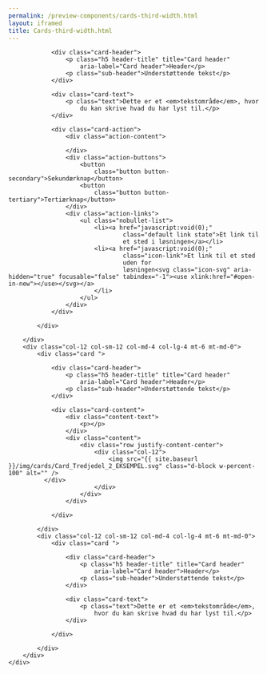 ```yaml
--- 
permalink: /preview-components/cards-third-width.html
layout: iframed 
title: Cards-third-width.html
---
```

<div class="container">
    <div class="row">
        <div class="col-12 col-sm-12 col-md-4 col-lg-4">
            <div class="card ">

                <div class="card-header">
                    <p class="h5 header-title" title="Card header"
                        aria-label="Card header">Header</p>
                    <p class="sub-header">Understøttende tekst</p>
                </div>

                <div class="card-text">
                    <p class="text">Dette er et <em>tekstområde</em>, hvor
                        du kan skrive hvad du har lyst til.</p>
                </div>

                <div class="card-action">
                    <div class="action-content">

                    </div>
                    <div class="action-buttons">
                        <button
                            class="button button-secondary">Sekundærknap</button>
                        <button
                            class="button button-tertiary">Tertiærknap</button>
                    </div>
                    <div class="action-links">
                        <ul class="nobullet-list">
                            <li><a href="javascript:void(0);"
                                    class="default link state">Et link til
                                    et sted i løsningen</a></li>
                            <li><a href="javascript:void(0);"
                                    class="icon-link">Et link til et sted
                                    uden for
                                    løsningen<svg class="icon-svg" aria-hidden="true" focusable="false" tabindex="-1"><use xlink:href="#open-in-new"></use></svg></a>
                            </li>
                        </ul>
                    </div>
                </div>

            </div>

        </div>
        <div class="col-12 col-sm-12 col-md-4 col-lg-4 mt-6 mt-md-0">
            <div class="card ">

                <div class="card-header">
                    <p class="h5 header-title" title="Card header"
                        aria-label="Card header">Header</p>
                    <p class="sub-header">Understøttende tekst</p>
                </div>

                <div class="card-content">
                    <div class="content-text">
                        <p></p>
                    </div>
                    <div class="content">
                        <div class="row justify-content-center">
                            <div class="col-12">
                                <img src="{{ site.baseurl }}/img/cards/Card_Tredjedel_2_EKSEMPEL.svg" class="d-block w-percent-100" alt="" />
              </div>
                            </div>
                        </div>
                    </div>

                </div>

            </div>
            <div class="col-12 col-sm-12 col-md-4 col-lg-4 mt-6 mt-md-0">
                <div class="card ">

                    <div class="card-header">
                        <p class="h5 header-title" title="Card header"
                            aria-label="Card header">Header</p>
                        <p class="sub-header">Understøttende tekst</p>
                    </div>

                    <div class="card-text">
                        <p class="text">Dette er et <em>tekstområde</em>,
                            hvor du kan skrive hvad du har lyst til.</p>
                    </div>

                </div>

            </div>
        </div>
    </div>